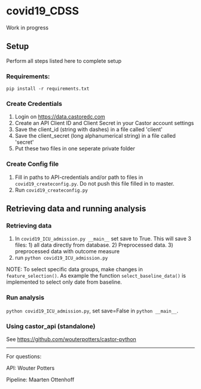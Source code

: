 # covid19_CDSS

Work in progress

## Setup
Perform all steps listed here to complete setup

### Requirements:
`pip install -r requirements.txt`

### Create Credentials
1) Login on https://data.castoredc.com
2) Create an API Client ID and Client Secret in your Castor account settings
3) Save the client_id (string with dashes) in a file called 'client'
4) Save the client_secret (long alphanumerical string) in a file called 'secret'
5) Put these two files in one seperate private folder

### Create Config file
1) Fill in paths to API-credentials and/or path to files in `covid19_createconfig.py`. Do not push this file filled in to master.
2) Run `covid19_createconfig.py`


## Retrieving data and running analysis

### Retrieving data
1) In `covid19_ICU_admission.py __main__` set save to True. This will save 3 files: 1) all data directly from database. 2) Preprocessed data. 3) preprocessed data with outcome measure
2) run `python covid19_ICU_admission.py`

NOTE: To select specific data groups, make changes in `feature_selection()`. As example the function `select_baseline_data()` is implemented to select only date from baseline.

### Run analysis
`python covid19_ICU_admission.py`, set save=False in `python __main__`.

### Using castor_api (standalone)
See https://github.com/wouterpotters/castor-python


---
For questions:

API: Wouter Potters

Pipeline: Maarten Ottenhoff

